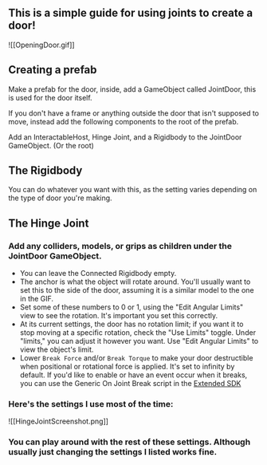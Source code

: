 ## This is a simple guide for using joints to create a door!

![[OpeningDoor.gif]]

## Creating a prefab

Make a prefab for the door, inside, add a GameObject called JointDoor, this is used for the door itself. 

If you don't have a frame or anything outside the door that isn't supposed to move, instead add the following components to the root of the prefab.

Add an InteractableHost, Hinge Joint, and a Rigidbody to the JointDoor GameObject. (Or the root)

## The Rigidbody

You can do whatever you want with this, as the setting varies depending on the type of door you're making.

## The Hinge Joint

### Add any colliders, models, or grips as children under the JointDoor GameObject.

- You can leave the Connected Rigidbody empty.
- The anchor is what the object will rotate around. You'll usually want to set this to the side of the door, assuming it is a similar model to the one in the GIF.
- Set some of these numbers to 0 or 1, using the "Edit Angular Limits" view to see the rotation. It's important you set this correctly.
- At its current settings, the door has no rotation limit; if you want it to stop moving at a specific rotation, check the "Use Limits" toggle. Under "limits," you can adjust it however you want. Use "Edit Angular Limits" to view the object's limit.
- Lower `Break Force` and/or `Break Torque` to make your door destructible when positional or rotational force is applied. It's set to infinity by default. If you'd like to enable or have an event occur when it breaks, you can use the Generic On Joint Break script in the [Extended SDK](https://github.com/notnotnotswipez/Marrow-ExtendedSDK-MAINTAINED)

### Here's the settings I use most of the time:

![[HingeJointScreenshot.png]]

### You can play around with the rest of these settings. Although usually just changing the settings I listed works fine.